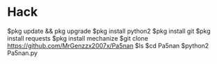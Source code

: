 # Hack
$pkg update && pkg upgrade
$pkg install python2
$pkg install git
$pkg install requests
$pkg install mechanize
$git clone https://github.com/MrGenzzx2007x/Pa5nan
$ls
$cd Pa5nan
$python2 Pa5nan.py
